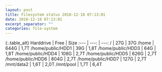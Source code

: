 ```yaml
---
layout: post
title: Filesystem status 2018-12-18 07:13:01
date: 2018-12-18 07:13:01
excerpt_separator: ""
categories: file-system
---
```

{:.table_alt}
Harddrive | Free | Size
:--- | ---: | ---:
/ | 27G | 37G
/home | 644G | 1,7T
/home/public/HDD1 | 39G | 1,8T
/home/public/HDD3 | 64G | 1,8T
/home/public/HDD4 | 108G | 2,7T
/home/public/HDD5 | 626G | 2,7T
/home/public/HDD6 | 804G | 2,7T
/home/public/HDD7 | 127G | 2,7T
/mnt/data2 | 1,6T | 2,0T
/mnt/pool | 1,7T | 6,4T
